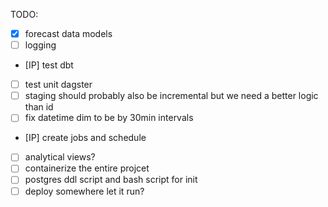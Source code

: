 
TODO:
- [X] forecast data models
- [ ] logging
- [IP] test dbt
- [ ] test unit dagster
- [ ] staging should probably also be incremental but we need a better logic than id
- [ ] fix datetime dim to be by 30min intervals
- [IP] create jobs and schedule
- [ ] analytical views?
- [ ] containerize the entire projcet
- [ ] postgres ddl script and bash script for init
- [ ] deploy somewhere let it run?
